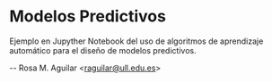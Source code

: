 # Modelos Predictivos

Ejemplo en Jupyther Notebook del uso de algoritmos de aprendizaje automático para el diseño de modelos predictivos.

-- Rosa M. Aguilar <<raguilar@ull.edu.es>>
